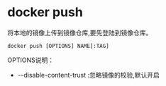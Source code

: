 # docker push

将本地的镜像上传到镜像仓库,要先登陆到镜像仓库。

```shell
docker push [OPTIONS] NAME[:TAG]
```

OPTIONS说明：

* --disable-content-trust :忽略镜像的校验,默认开启
